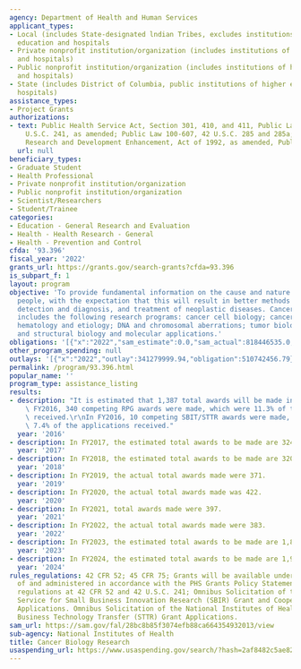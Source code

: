 ```yaml
---
agency: Department of Health and Human Services
applicant_types:
- Local (includes State-designated lndian Tribes, excludes institutions of higher
  education and hospitals
- Private nonprofit institution/organization (includes institutions of higher education
  and hospitals)
- Public nonprofit institution/organization (includes institutions of higher education
  and hospitals)
- State (includes District of Columbia, public institutions of higher education and
  hospitals)
assistance_types:
- Project Grants
authorizations:
- text: Public Health Service Act, Section 301, 410, and 411, Public Law 78-410, 42
    U.S.C. 241, as amended; Public Law 100-607, 42 U.S.C. 285 and 285a; Small Business
    Research and Development Enhancement, Act of 1992, as amended, Public Law 102-564.
  url: null
beneficiary_types:
- Graduate Student
- Health Professional
- Private nonprofit institution/organization
- Public nonprofit institution/organization
- Scientist/Researchers
- Student/Trainee
categories:
- Education - General Research and Evaluation
- Health - Health Research - General
- Health - Prevention and Control
cfda: '93.396'
fiscal_year: '2022'
grants_url: https://grants.gov/search-grants?cfda=93.396
is_subpart_f: 1
layout: program
objective: 'To provide fundamental information on the cause and nature of cancer in
  people, with the expectation that this will result in better methods of prevention,
  detection and diagnosis, and treatment of neoplastic diseases. Cancer Biology Research
  includes the following research programs: cancer cell biology; cancer immunology,
  hematology and etiology; DNA and chromosomal aberrations; tumor biology and metastasis;
  and structural biology and molecular applications.'
obligations: '[{"x":"2022","sam_estimate":0.0,"sam_actual":818446535.0,"usa_spending_actual":837970025.24},{"x":"2023","sam_estimate":902587062.0,"sam_actual":0.0,"usa_spending_actual":878291087.32},{"x":"2024","sam_estimate":947554213.0,"sam_actual":0.0,"usa_spending_actual":872632541.59}]'
other_program_spending: null
outlays: '[{"x":"2022","outlay":341279999.94,"obligation":510742456.79},{"x":"2023","outlay":172763569.27,"obligation":331793069.5},{"x":"2024","outlay":36380035.05,"obligation":152540073.0}]'
permalink: /program/93.396.html
popular_name: ''
program_type: assistance_listing
results:
- description: "It is estimated that 1,387 total awards will be made in FY2016. In\
    \ FY2016, 340 competing RPG awards were made, which were 11.3% of the applications\
    \ received.\r\nIn FY2016, 10 competing SBIT/STTR awards were made, which were\
    \ 7.4% of the applications received."
  year: '2016'
- description: In FY2017, the estimated total awards to be made are 324.
  year: '2017'
- description: In FY2018, the estimated total awards to be made are 320.
  year: '2018'
- description: In FY2019, the actual total awards made were 371.
  year: '2019'
- description: In FY2020, the actual total awards made was 422.
  year: '2020'
- description: In FY2021, total awards made were 397.
  year: '2021'
- description: In FY2022, the actual total awards made were 383.
  year: '2022'
- description: In FY2023, the estimated total awards to be made are 1,833.
  year: '2023'
- description: In FY2024, the estimated total awards to be made are 1,959.
  year: '2024'
rules_regulations: 42 CFR 52; 45 CFR 75; Grants will be available under the authority
  of and administered in accordance with the PHS Grants Policy Statement and Federal
  regulations at 42 CFR 52 and 42 U.S.C. 241; Omnibus Solicitation of the Public Health
  Service for Small Business Innovation Research (SBIR) Grant and Cooperative Agreement
  Applications. Omnibus Solicitation of the National Institutes of Health for Small
  Business Technology Transfer (STTR) Grant Applications.
sam_url: https://sam.gov/fal/28bc8b85f3074efb88ca664354932013/view
sub-agency: National Institutes of Health
title: Cancer Biology Research
usaspending_url: https://www.usaspending.gov/search/?hash=2af8482c5ae8222f4aad3c3c9148c604
---
```

